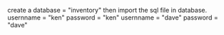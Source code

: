 create a database = "inventory"
then import the sql file in database.
usernname = "ken"
password = "ken"
usernname = "dave"
password = "dave"
